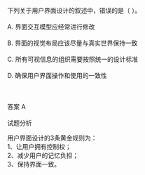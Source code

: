 <div class="detail lh2">下列关于用户界面设计的叙述中，错误的是（  ）。 <br/><br/>A. 界面交互模型应经常进行修改<br/><br/>B. 界面的视觉布局应该尽量与真实世界保持一致<br/><br/>C. 所有可视信息的组织需要按照统一的设计标准<br/><br/>D. 确保用户界面操作和使用的一致性<br/><br/><br/><br/>答案 A<br/><br/>试题分析<br/><p>用户界面设计的3条黄金规则为：<br/>
1、让用户拥有控制权；<br/>
2、减少用户的记忆负担；<br/>
3、保持界面一致。</p></div>